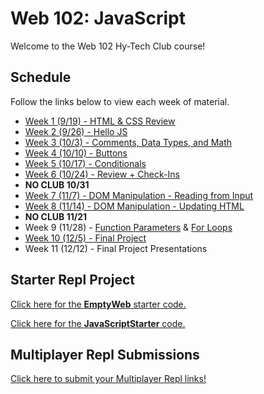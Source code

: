 # Web 102: JavaScript
Welcome to the Web 102 Hy-Tech Club course!

## Schedule
Follow the links below to view each week of material.

- [Week 1 (9/19) - HTML & CSS Review](HtmlCssReview/StudentDesc.md)
- [Week 2 (9/26) - Hello JS](IntroToJS/StudentDesc.md)
- [Week 3 (10/3) - Comments, Data Types, and Math](DataTypes/StudentDesc.md)
- [Week 4 (10/10) - Buttons](Buttons/StudentDesc.md)
- [Week 5 (10/17) - Conditionals](Conditionals/StudentDesc.md)
- [Week 6 (10/24) - Review + Check-Ins](MidSemesterReview/StudentDesc.md)
- **NO CLUB 10/31**
- [Week 7 (11/7) - DOM Manipulation - Reading from Input](DomManipulation/StudentDesc.md)
- [Week 8 (11/14) - DOM Manipulation - Updating HTML](DomManipulationContinued/StudentDesc.md)
- **NO CLUB 11/21**
- Week 9 (11/28) - [Function Parameters](FunctionParameters/StudentDesc.md) & [For Loops](ForLoops/StudentDesc.md)
- [Week 10 (12/5) - Final Project](FinalProjects/StudentDesc.md)
- Week 11 (12/12) - Final Project Presentations

## Starter Repl Project
[Click here for the **EmptyWeb** starter code.](https://replit.com/@HylandOutreach/EmptyWeb)

[Click here for the **JavaScriptStarter** code.](https://replit.com/@HylandOutreach/JavaScriptStarter)

## Multiplayer Repl Submissions
[Click here to submit your Multiplayer Repl links!](https://forms.gle/NqfGw5UVQnEndtZL6)
